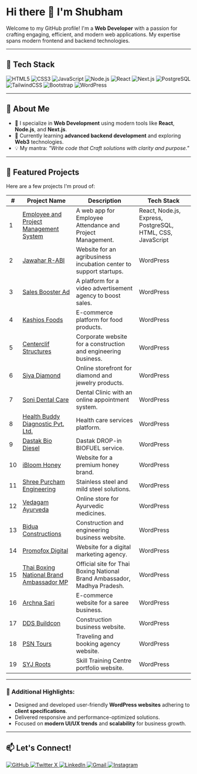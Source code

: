 # Hi there 👋 I'm Shubham

Welcome to my GitHub profile! I'm a **Web Developer** with a passion for crafting engaging, efficient, and modern web applications. My expertise spans modern frontend and backend technologies.

---

## 🌟 Tech Stack
![HTML5](https://img.shields.io/badge/-HTML5-E34F26?style=flat-square&logo=html5&logoColor=white)
![CSS3](https://img.shields.io/badge/-CSS3-1572B6?style=flat-square&logo=css3)
![JavaScript](https://img.shields.io/badge/-JavaScript-F7DF1E?style=flat-square&logo=javascript&logoColor=black)
![Node.js](https://img.shields.io/badge/-Node.js-339933?style=flat-square&logo=node.js&logoColor=white)
![React](https://img.shields.io/badge/-React-61DAFB?style=flat-square&logo=react&logoColor=black)
![Next.js](https://img.shields.io/badge/-Next.js-000000?style=flat-square&logo=nextdotjs&logoColor=white)
![PostgreSQL](https://img.shields.io/badge/-PostgreSQL-336791?style=flat-square&logo=postgresql&logoColor=white)
![TailwindCSS](https://img.shields.io/badge/-TailwindCSS-06B6D4?style=flat-square&logo=tailwindcss&logoColor=white)
![Bootstrap](https://img.shields.io/badge/-Bootstrap-563D7C?style=flat-square&logo=bootstrap&logoColor=white)
![WordPress](https://img.shields.io/badge/-WordPress-21759B?style=flat-square&logo=wordpress&logoColor=white)

---

## 🌟 About Me
- 💼 I specialize in **Web Development** using modern tools like **React**, **Node.js**, and **Next.js**.
- 🌱 Currently learning **advanced backend development** and exploring **Web3** technologies.
- 💡 My mantra: *"Write code that Craft solutions with clarity and purpose."*

---

## 📂 Featured Projects
Here are a few projects I'm proud of:

| #  | Project Name | Description | Tech Stack |
|----|------------------------------------------------------------------------|---------------------------------------------------------------------------------------------|-----------------------------------------|
| 1  | [Employee and Project Management System](https://github.com/Shubham-07x/employee-management) | A web app for Employee Attendance and Project Management. | React, Node.js, Express, PostgreSQL, HTML, CSS, JavaScript |
| 2  | [Jawahar R-ABI](https://jawaharr-abi.com) | Website for an agribusiness incubation center to support startups. | WordPress |
| 3  | [Sales Booster Ad](https://salesboosterad.com) | A platform for a video advertisement agency to boost sales. | WordPress |
| 4  | [Kashios Foods](https://kashiosfoods.com) | E-commerce platform for food products. | WordPress |
| 5  | [Centerclif Structures](https://centerclif.com) | Corporate website for a construction and engineering business. | WordPress |
| 6  | [Siya Diamond](https://siyadiamond.com) | Online storefront for diamond and jewelry products. | WordPress |
| 7  | [Soni Dental Care](https://sonidentalcare.in/) | Dental Clinic with an online appointment system. | WordPress |
| 8  | [Health Buddy Diagnostic Pvt. Ltd.](https://health-buddy.in/) | Health care services platform. | WordPress |
| 9  | [Dastak Bio Diesel](https://dastakbiodiesel.com/) | Dastak DROP-in BIOFUEL service. | WordPress |
| 10 | [iBloom Honey](https://ibloom.co.in/) | Website for a premium honey brand. | WordPress |
| 11 | [Shree Purcham Engineering](https://spcel.in/) | Stainless steel and mild steel solutions. | WordPress |
| 12 | [Vedagam Ayurveda](https://vedagam.com/) | Online store for Ayurvedic medicines. | WordPress |
| 13 | [Bidua Constructions](https://biduaconstructions.com/) | Construction and engineering business website. | WordPress |
| 14 | [Promofox Digital](https://promofox.in/) | Website for a digital marketing agency. | WordPress |
| 15 | [Thai Boxing National Brand Ambassador MP](https://thaiboxinginba.com/) | Official site for Thai Boxing National Brand Ambassador, Madhya Pradesh. | WordPress |
| 16 | [Archna Sari](https://archnasari.com/) | E-commerce website for a saree business. | WordPress |
| 17 | [DDS Buildcon](https://ddsbuildcon.com/) | Construction business website. | WordPress |
| 18 | [PSN Tours](https://psntours.com/) | Traveling and booking agency website. | WordPress |
| 19 | [SYJ Roots](https://syjroots.com/) | Skill Training Centre portfolio website. | WordPress |

---

### 🌟 Additional Highlights:
- Designed and developed user-friendly **WordPress websites** adhering to **client specifications**.
- Delivered responsive and performance-optimized solutions.
- Focused on **modern UI/UX trends** and **scalability** for business growth.

---

## 📫 Let's Connect!
<p>
  <a href="https://github.com/Shubham-07x/" target="_blank">
    <img alt="GitHub" src="https://img.shields.io/badge/GitHub-%2312100E.svg?&style=for-the-badge&logo=Github&logoColor=white" />
  </a> 
  <a href="https://x.com/py_code_" target="_blank">
    <img alt="Twitter X" src="https://img.shields.io/badge/x-%231DA1F2.svg?&style=for-the-badge&logo=twitter&logoColor=white" />
  </a> 
  <a href="https://www.linkedin.com/in/shubham-web" target="_blank">
    <img alt="LinkedIn" src="https://img.shields.io/badge/linkedin-%230077B5.svg?&style=for-the-badge&logo=linkedin&logoColor=white" />
  </a> 
  <a href="mailto:work.shubhamsahu@gmail.com" target="_blank">
    <img alt="Gmail" src="https://img.shields.io/badge/email-%2300A859.svg?&style=for-the-badge&logo=gmail&logoColor=white" />
  </a>
  <a href="https://www.instagram.com/shubham.o11/" target="_blank">
    <img alt="Instagram" src="https://img.shields.io/badge/Instagram-%23E4405F.svg?&style=for-the-badge&logo=Instagram&logoColor=white" />
  </a>
</p>

